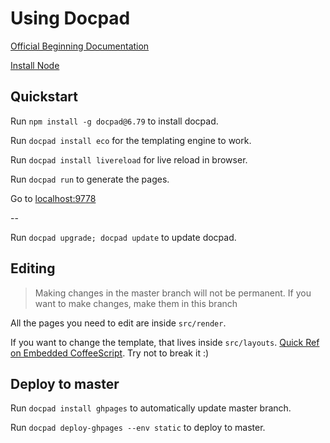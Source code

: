 # Using Docpad

[Official Beginning Documentation](http://docpad.org/docs/begin)

[Install Node](https://learn.bevry.me/node/install/)

## Quickstart

Run ```npm install -g docpad@6.79``` to install docpad.

Run ```docpad install eco``` for the templating engine to work.

Run ```docpad install livereload``` for live reload in browser.

Run ```docpad run``` to generate the pages.

Go to [localhost:9778](http://localhost:9778)

--

Run ```docpad upgrade; docpad update``` to update docpad.

## Editing

> Making changes in the master branch will not be permanent. If you want to make changes, make them in this branch

All the pages you need to edit are inside ```src/render```.

If you want to change the template, that lives inside ```src/layouts```. [Quick Ref on Embedded CoffeeScript](https://github.com/sstephenson/eco). Try not to break it :)

## Deploy to master

Run ```docpad install ghpages``` to automatically update master branch.

Run ```docpad deploy-ghpages --env static``` to deploy to master.